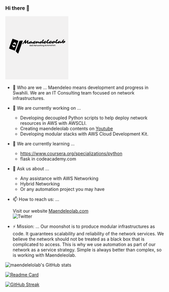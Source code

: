### Hi there 👋

<img src="/images/banner.png" width=200>

- 💬 Who are we ...
	Maendeleo means development and progress in Swahili.
	We are an IT Consulting team focused on network infrastructures. 

- 🔭 We are currently working on ...
	- Developing decoupled Python scripts to help deploy network resources in AWS with AWSCLI.
	- Creating maendeleolab contents on [Youtube](https://www.youtube.com/channel/UCIv32b8ri2-AmoUZI5wolfA)
	- Developing modular stacks with AWS Cloud Development Kit.

- 🌱 We are currently learning ...
	- https://www.coursera.org/specializations/python
	- flask in codeacademy.com

- 💬 Ask us about ...
	- Any assistance with AWS Networking
	- Hybrid Networking
	- Or any automation project you may have

- 📫 How to reach us: ...

	Visit our website [Maendeleolab.com](www.maendeleolab.com)<br>
	![Twitter](https://img.shields.io/twitter/follow/maendeleolab?style=social)

- ⚡ Mission: ...
	Our moonshot is to produce modular infrastructures as code.
	It guarantees scalability and reliability of the network services. We believe the network should not be treated as a black box that is complicated to access.
	This is why we use automation as part of our network as a service strategy. Simple is always better than complex, so is working with Maendeleolab.



![maendelelolab's GitHub stats](https://github-readme-stats.vercel.app/api?username=maendeleolab&count_private=true&show_icons=true&theme=highcontrast)

[![Readme Card](https://github-readme-stats.vercel.app/api/pin/?username=maendeleolab&repo=maendeleolab)](https://github.com/maendeleolab/maendeleolab)

[![GitHub Streak](https://github-readme-streak-stats.herokuapp.com?user=maendeleolab&theme=highcontrast)](https://git.io/streak-stats)


